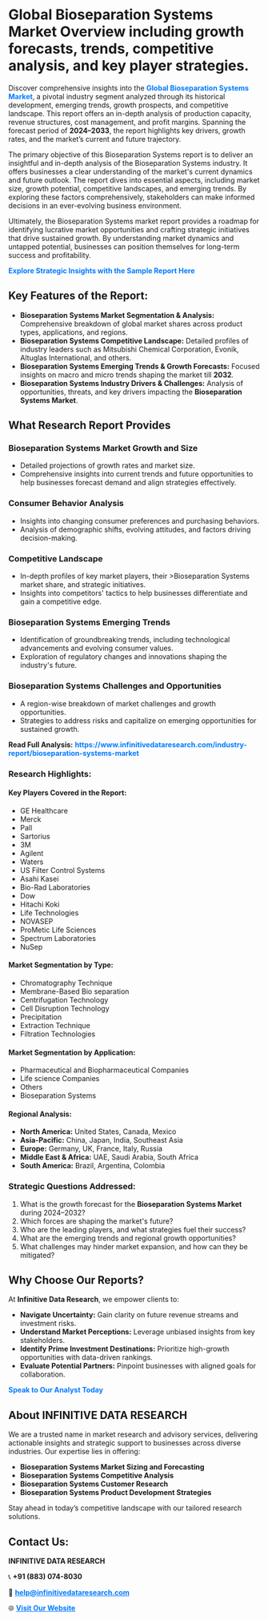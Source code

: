 <h1>Global Bioseparation Systems Market Overview including growth forecasts, trends, competitive analysis, and key player strategies.</h1>
<p>
Discover comprehensive insights into the 
<a href="https://www.infinitivedataresearch.com/industry-report/bioseparation-systems-market" rel="dofollow" style="color: #007BFF; text-decoration: none;"><strong>Global Bioseparation Systems Market</strong></a>, a pivotal industry segment analyzed through its historical development, emerging trends, growth prospects, and competitive landscape. This report offers an in-depth analysis of production capacity, revenue structures, cost management, and profit margins. Spanning the forecast period of <strong>2024–2033</strong>, the report highlights key drivers, growth rates, and the market’s current and future trajectory.
</p>
<p>
The primary objective of this Bioseparation Systems report is to deliver an insightful and in-depth analysis of the Bioseparation Systems industry. It offers businesses a clear understanding of the market's current dynamics and future outlook. The report dives into essential aspects, including market size, growth potential, competitive landscapes, and emerging trends. By exploring these factors comprehensively, stakeholders can make informed decisions in an ever-evolving business environment.
</p>
<p>
Ultimately, the Bioseparation Systems market report provides a roadmap for identifying lucrative market opportunities and crafting strategic initiatives that drive sustained growth. By understanding market dynamics and untapped potential, businesses can position themselves for long-term success and profitability.
</p>
<p>
<a href="https://www.infinitivedataresearch.com/request-sample/reportId=107453" style="color: #007BFF; text-decoration: none;"><strong>Explore Strategic Insights with the Sample Report Here</strong></a>
</p>

<h2>Key Features of the Report:</h2>
<ul>
<li><strong>Bioseparation Systems Market Segmentation & Analysis:</strong> Comprehensive breakdown of global market shares across product types, applications, and regions.</li>
<li><strong>Bioseparation Systems Competitive Landscape:</strong> Detailed profiles of industry leaders such as Mitsubishi Chemical Corporation, Evonik, Altuglas International, and others.</li>
<li><strong>Bioseparation Systems Emerging Trends & Growth Forecasts:</strong> Focused insights on macro and micro trends shaping the market till <strong>2032</strong>.</li>
<li><strong>Bioseparation Systems Industry Drivers & Challenges:</strong> Analysis of opportunities, threats, and key drivers impacting the <strong>Bioseparation Systems Market</strong>.</li>
</ul>

<h2>What Research Report Provides</h2>
<h3>Bioseparation Systems Market Growth and Size</h3>
<ul>
<li>Detailed projections of growth rates and market size.</li>
<li>Comprehensive insights into current trends and future opportunities to help businesses forecast demand and align strategies effectively.</li>
</ul>

<h3>Consumer Behavior Analysis</h3>
<ul>
<li>Insights into changing consumer preferences and purchasing behaviors.</li>
<li>Analysis of demographic shifts, evolving attitudes, and factors driving decision-making.</li>
</ul>

<h3>Competitive Landscape</h3>
<ul>
<li>In-depth profiles of key market players, their >Bioseparation Systems market share, and strategic initiatives.</li>
<li>Insights into competitors' tactics to help businesses differentiate and gain a competitive edge.</li>
</ul>

<h3>Bioseparation Systems Emerging Trends</h3>
<ul>
<li>Identification of groundbreaking trends, including technological advancements and evolving consumer values.</li>
<li>Exploration of regulatory changes and innovations shaping the industry's future.</li>
</ul>

<h3>Bioseparation Systems Challenges and Opportunities</h3>
<ul>
<li>A region-wise breakdown of market challenges and growth opportunities.</li>
<li>Strategies to address risks and capitalize on emerging opportunities for sustained growth.</li>
</ul>
<p><strong>Read Full Analysis:</strong> <a href="https://www.infinitivedataresearch.com/industry-report/bioseparation-systems-market" rel="dofollow" style="color: #007BFF; text-decoration: none;"><strong>https://www.infinitivedataresearch.com/industry-report/bioseparation-systems-market</strong></a></p>
<h3>Research Highlights:</h3>
<h4>Key Players Covered in the Report:</h4>
<ul><li>GE Healthcare</li><li>Merck</li><li>Pall</li><li>Sartorius</li><li>3M</li><li>Agilent</li><li>Waters</li><li>US Filter Control Systems</li><li>Asahi Kasei</li><li>Bio-Rad Laboratories</li><li>Dow</li><li>Hitachi Koki</li><li>Life Technologies</li><li>NOVASEP</li><li>ProMetic Life Sciences</li><li>Spectrum Laboratories</li><li>NuSep</li></ul>
<h4>Market Segmentation by Type:</h4>
<ul><li>Chromatography Technique</li><li>Membrane-Based Bio separation</li><li>Centrifugation Technology</li><li>Cell Disruption Technology</li><li>Precipitation</li><li>Extraction Technique</li><li>Filtration Technologies</li></ul>
<h4>Market Segmentation by Application:</h4>
<ul><li>Pharmaceutical and Biopharmaceutical Companies</li><li>Life science Companies</li><li>Others</li><li>Bioseparation Systems</li></ul>

<h4>Regional Analysis:</h4>
<ul>
<li><strong>North America:</strong> United States, Canada, Mexico</li>
<li><strong>Asia-Pacific:</strong> China, Japan, India, Southeast Asia</li>
<li><strong>Europe:</strong> Germany, UK, France, Italy, Russia</li>
<li><strong>Middle East & Africa:</strong> UAE, Saudi Arabia, South Africa</li>
<li><strong>South America:</strong> Brazil, Argentina, Colombia</li>
</ul>

<h3>Strategic Questions Addressed:</h3>
<ol>
<li>What is the growth forecast for the <strong>Bioseparation Systems Market</strong> during 2024–2032?</li>
<li>Which forces are shaping the market's future?</li>
<li>Who are the leading players, and what strategies fuel their success?</li>
<li>What are the emerging trends and regional growth opportunities?</li>
<li>What challenges may hinder market expansion, and how can they be mitigated?</li>
</ol>

<h2>Why Choose Our Reports?</h2>
<p>At <strong>Infinitive Data Research</strong>, we empower clients to:</p>
<ul>
<li><strong>Navigate Uncertainty:</strong> Gain clarity on future revenue streams and investment risks.</li>
<li><strong>Understand Market Perceptions:</strong> Leverage unbiased insights from key stakeholders.</li>
<li><strong>Identify Prime Investment Destinations:</strong> Prioritize high-growth opportunities with data-driven rankings.</li>
<li><strong>Evaluate Potential Partners:</strong> Pinpoint businesses with aligned goals for collaboration.</li>
</ul>
<p><a href="https://www.infinitivedataresearch.com/industry-report/bioseparation-systems-market" rel="dofollow" style="color: #007BFF; text-decoration: none;"><strong>Speak to Our Analyst Today</strong></a></p>

<h2>About INFINITIVE DATA RESEARCH</h2>
<p>We are a trusted name in market research and advisory services, delivering actionable insights and strategic support to businesses across diverse industries. Our expertise lies in offering:</p>
<ul>
<li><strong>Bioseparation Systems Market Sizing and Forecasting</strong></li>
<li><strong>Bioseparation Systems Competitive Analysis</strong></li>
<li><strong>Bioseparation Systems Customer Research</strong></li>
<li><strong>Bioseparation Systems Product Development Strategies</strong></li>
</ul>
<p>Stay ahead in today’s competitive landscape with our tailored research solutions.</p>

<h2>Contact Us:</h2>
<p><strong>INFINITIVE DATA RESEARCH</strong></p>
<p>📞 <strong>+91 (883) 074-8030</strong></p>
<p>📧 <strong><a href="mailto:help@infinitivedataresearch.com" style="color: #007BFF;">help@infinitivedataresearch.com</a></strong></p>
<p>🌐 <strong><a href="https://www.infinitivedataresearch.com" rel="dofollow" style="color: #007BFF;">Visit Our Website</a></strong></p>